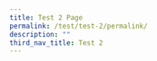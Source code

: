 ```yaml
---
title: Test 2 Page
permalink: /test/test-2/permalink/
description: ""
third_nav_title: Test 2
---
```

